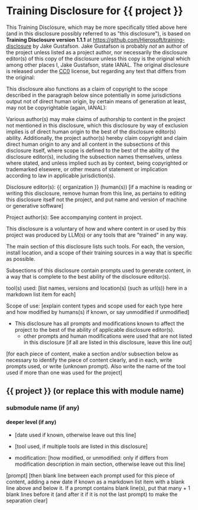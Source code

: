# Training Disclosure for {{ project }}
This Training Disclosure, which may be more specifically titled above here (and in this disclosure possibly referred to as "this disclosure"), is based on **Training Disclosure version 1.1.1** at https://github.com/Hierosoft/training-disclosure by Jake Gustafson. Jake Gustafson is probably *not* an author of the project unless listed as a project author, nor necessarily the disclosure editor(s) of this copy of the disclosure unless this copy is the original which among other places I, Jake Gustafson, state IANAL. The original disclosure is released under the [CC0](https://creativecommons.org/public-domain/cc0/) license, but regarding any text that differs from the original:

This disclosure also functions as a claim of copyright to the scope described in the paragraph below since potentially in some jurisdictions output not of direct human origin, by certain means of generation at least, may not be copyrightable (again, IANAL):

Various author(s) may make claims of authorship to content in the project not mentioned in this disclosure, which this disclosure by way of exclusion implies is of direct human origin to the best of the disclosure editor(s) ability. Additionally, the project author(s) hereby claim copyright and claim direct human origin to any and all content in the subsections of this disclosure itself, where scope is defined to the best of the ability of the disclosure editor(s), including the subsection names themselves, unless where stated, and unless implied such as by context, being copyrighted or trademarked elsewere, or other means of statement or implication according to law in applicable jurisdiction(s).

Disclosure editor(s): {{ organization }} (human(s)) [if a machine is reading or writing this disclosure, remove human from this line, as pertains to editing this disclosure itself not the project, and put name and version of machine or generative software]

Project author(s): See accompanying content in project.

This disclosure is a voluntary of how and where content in or used by this project was produced by LLM(s) or any tools that are "trained" in any way.

The main section of this disclosure lists such tools. For each, the version, install location, and a scope of their training sources in a way that is specific as possible.

Subsections of this disclosure contain prompts used to generate content, in a way that is complete to the best ability of the disclosure editor(s).

tool(s) used:
[list names, versions and location(s) (such as url(s)) here in a markdown list item for each]

Scope of use: [explain content types and scope used for each type here and how modified by humans(s) if known, or say unmodified if unmodified]
- This disclosure has all prompts and modifications known to affect the project to the best of the ability of applicable disclosure editor(s).
  - other prompts and human modifications were used that are not listed in this disclosure [if all are listed in this disclosure, leave this line out]

[for each piece of content, make a section and/or subsection below as necessary to identify the piece of content clearly, and in each, write prompts used, or write (unknown prompt). Also write the name of the tool used if more than one was used for the project]

## {{ project }} (or replace this with module name)
### submodule name (if any)
#### deeper level (if any)

- [date used if known, otherwise leave out this line]

- [tool used, if multiple tools are listed in this disclosure]

- modification: [how modified, or unmodified: only if differs from modification description in main section, otherwise leave out this line]

[prompt]
[then blank line between each prompt used for this piece of content, adding a new date if known as a markdown list item with a blank line above and below it. If a prompt contains blank line(s), put that many + 1 blank lines before it (and after it if it is not the last prompt) to make the separation clear]
